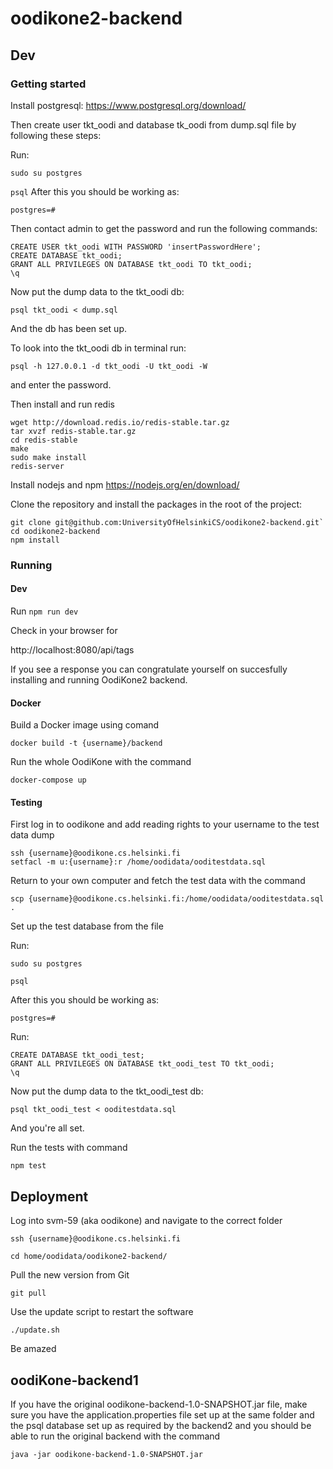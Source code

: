 # oodikone2-backend

## Dev

### Getting started

Install postgresql:
https://www.postgresql.org/download/

Then create user tkt_oodi and database tk_oodi from dump.sql file by following these steps: 

Run:

`sudo su postgres`

`psql`
After this you should be working as:

`postgres=#` 

Then contact admin to get the password and run the following commands: 

```
CREATE USER tkt_oodi WITH PASSWORD 'insertPasswordHere';
CREATE DATABASE tkt_oodi;
GRANT ALL PRIVILEGES ON DATABASE tkt_oodi TO tkt_oodi;
\q
```
Now put the dump data to the tkt_oodi db: 

`psql tkt_oodi < dump.sql`

And the db has been set up.

To look into the tkt_oodi db in terminal run:

`psql -h 127.0.0.1 -d tkt_oodi -U tkt_oodi -W`

and enter the password.

Then install and run redis

```
wget http://download.redis.io/redis-stable.tar.gz
tar xvzf redis-stable.tar.gz
cd redis-stable
make
sudo make install
redis-server
```

Install nodejs and npm
https://nodejs.org/en/download/

Clone the repository and install the packages in the root of the project:

```
git clone git@github.com:UniversityOfHelsinkiCS/oodikone2-backend.git`
cd oodikone2-backend
npm install
```

### Running 

#### Dev

Run `npm run dev`

Check in your browser for

http://localhost:8080/api/tags

If you see a response you can congratulate yourself on succesfully installing and running OodiKone2 backend.

#### Docker

Build a Docker image using comand 

`docker build -t {username}/backend`

Run the whole OodiKone with the command 

`docker-compose up`

#### Testing

First log in to oodikone and add reading rights to your username to the test data dump

```
ssh {username}@oodikone.cs.helsinki.fi
setfacl -m u:{username}:r /home/oodidata/ooditestdata.sql
```

Return to your own computer and fetch the test data with the command

`scp {username}@oodikone.cs.helsinki.fi:/home/oodidata/ooditestdata.sql .`

Set up the test database from the file

Run:

`sudo su postgres`

`psql`

After this you should be working as:

`postgres=#` 

Run: 

```
CREATE DATABASE tkt_oodi_test;
GRANT ALL PRIVILEGES ON DATABASE tkt_oodi_test TO tkt_oodi;
\q
```
Now put the dump data to the tkt_oodi_test db: 

`psql tkt_oodi_test < ooditestdata.sql`

And you're all set. 

Run the tests with command

`npm test`

## Deployment

Log into svm-59 (aka oodikone) and navigate to the correct folder

`ssh {username}@oodikone.cs.helsinki.fi`

`cd home/oodidata/oodikone2-backend/`

Pull the new version from Git

`git pull`

Use the update script to restart the software

`./update.sh`

Be amazed

## oodiKone-backend1

If you have the original oodikone-backend-1.0-SNAPSHOT.jar file, make sure you have the application.properties file set up at the same folder and the psql database set up as required by the backend2 and you should be able to run the original backend with the command

`java -jar oodikone-backend-1.0-SNAPSHOT.jar`
